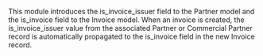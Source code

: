 This module introduces the is_invoice_issuer field to the Partner model
and the is_invoice field to the Invoice model. When an invoice is
created, the is_invoice_issuer value from the associated Partner or
Commercial Partner record is automatically propagated to the is_invoice
field in the new Invoice record.
